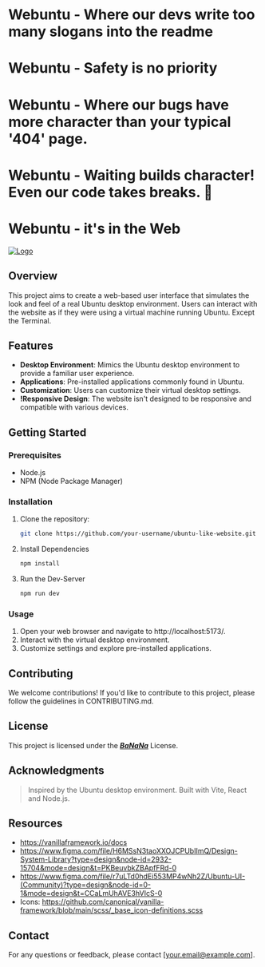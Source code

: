 # Webuntu - Where our devs write too many slogans into the readme
# Webuntu - Safety is no priority
# Webuntu - Where our bugs have more character than your typical '404' page.
# Webuntu - Waiting builds character! Even our code takes breaks. 🐢
# Webuntu -  it's in the Web
[![Logo](https://img.youtube.com/vi/dQw4w9WgXcQ/0.jpg)](https://www.youtube.com/watch?v=dQw4w9WgXcQ)

## Overview

This project aims to create a web-based user interface that simulates the look and feel of a real Ubuntu desktop environment. Users can interact with the website as if they were using a virtual machine running Ubuntu. Except the Terminal.

## Features

- **Desktop Environment**: Mimics the Ubuntu desktop environment to provide a familiar user experience.
- **Applications**: Pre-installed applications commonly found in Ubuntu.
- **Customization**: Users can customize their virtual desktop settings.
- **!Responsive Design**: The website isn't designed to be responsive and compatible with various devices.

## Getting Started

### Prerequisites

- Node.js
- NPM (Node Package Manager)

### Installation

1. Clone the repository:

   ```bash
   git clone https://github.com/your-username/ubuntu-like-website.git
   ```
2. Install Dependencies
   ```bash
   npm install
   ```
3. Run the Dev-Server
   ```bash
   npm run dev
   ```
### Usage
   1. Open your web browser and navigate to http://localhost:5173/.
   2. Interact with the virtual desktop environment.
   3. Customize settings and explore pre-installed applications.

## Contributing

We welcome contributions! If you'd like to contribute to this project, please follow the guidelines in CONTRIBUTING.md.

## License

This project is licensed under the ***[BaNaNa](https://www.youtube.com/watch?v=sJZ1G0e5bWU)*** License.

## Acknowledgments

> Inspired by the Ubuntu desktop environment.
> Built with Vite, React and Node.js.

## Resources
- https://vanillaframework.io/docs
- https://www.figma.com/file/H6MSsN3taoXXOJCPUbIImQ/Design-System-Library?type=design&node-id=2932-15704&mode=design&t=PKBeuvbkZBApfFRd-0
- https://www.figma.com/file/r7uLTd0hdEi553MP4wNh2Z/Ubuntu-UI-(Community)?type=design&node-id=0-1&mode=design&t=CCaLmUhAVE3hVIcS-0
- Icons: https://github.com/canonical/vanilla-framework/blob/main/scss/_base_icon-definitions.scss

## Contact

For any questions or feedback, please contact [your.email@example.com].
